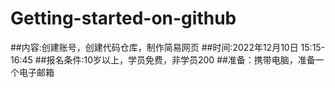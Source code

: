 # Getting-started-on-github
##内容:创建账号，创建代码仓库，制作简易网页
##时间:2022年12月10日 15:15-16:45
##报名条件:10岁以上，学员免费，非学员200
##准备：携带电脑，准备一个电子邮箱
